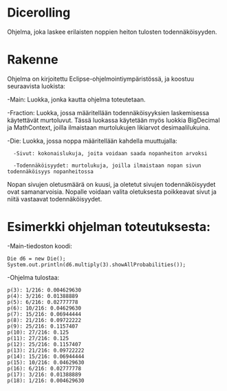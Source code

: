 # Dicerolling
  Ohjelma, joka laskee erilaisten noppien heiton tulosten todennäköisyyden.


# Rakenne
  Ohjelma on kirjoitettu Eclipse-ohjelmointiympäristössä, ja koostuu seuraavista luokista:

  -Main: Luokka, jonka kautta ohjelma toteutetaan.
  
  -Fraction: Luokka, jossa määritellään todennäköisyyksien laskemisessa käytettävät murtoluvut. 
  Tässä luokassa käytetään myös luokkia BigDecimal ja MathContext, joilla ilmaistaan murtolukujen likiarvot desimaalilukuina.
  
  -Die: Luokka, jossa noppa määritellään kahdella muuttujalla: 
  
      -Sivut: kokonaislukuja, joita voidaan saada nopanheiton arvoksi
      
      -Todennäköisyydet: murtolukuja, joilla ilmaistaan nopan sivun todennäköisyys nopanheitossa
      
   Nopan sivujen oletusmäärä on kuusi, ja oletetut sivujen todennäköisyydet ovat samanarvoisia. 
   Nopalle voidaan valita oletuksesta poikkeavat sivut ja niitä vastaavat todennäköisyydet. 
   
   
# Esimerkki ohjelman toteutuksesta:

  -Main-tiedoston koodi:

    Die d6 = new Die();
    System.out.println(d6.multiply(3).showAllProbabilities());

  -Ohjelma tulostaa:

    p(3): 1/216: 0.004629630
    p(4): 3/216: 0.01388889
    p(5): 6/216: 0.02777778
    p(6): 10/216: 0.04629630
    p(7): 15/216: 0.06944444
    p(8): 21/216: 0.09722222
    p(9): 25/216: 0.1157407
    p(10): 27/216: 0.125
    p(11): 27/216: 0.125
    p(12): 25/216: 0.1157407
    p(13): 21/216: 0.09722222
    p(14): 15/216: 0.06944444
    p(15): 10/216: 0.04629630
    p(16): 6/216: 0.02777778
    p(17): 3/216: 0.01388889
    p(18): 1/216: 0.004629630
